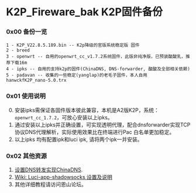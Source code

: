 # K2P_Fireware_bak K2P固件备份

### 0x00 备份一览

```
1 - K2P_V22.8.5.189.bin -- K2p降级的官版系统稳定版 固件
2 - breed
3 - openwrt -- 自用的openwrt_cc_v1.7.2系统固件，此版非纯净版，已预装酸酸乳，推荐下载16m
4 - ipks -- 自用的支持k2p的固件(ChinaDNS, DNS-forwarder, 酸酸及全部相关依赖)
5 - padavan -- 收集的一些稳定(yanglap)的老毛子固件，本人自用 hanwckfK2P_nano-5.0.trx
```

### 0x01 使用说明
0. 安装ipks需保证各固件版本彼此兼容，本机是A2版K2P，系统：``openwrt_cc_1.7.2``，可放心安装以上ipks。
1. 通过安装以上ipks并正确设置，可实现透明代理，配合dnsforwarder实现TCP协议DNS代理解析，实际使用效果比在终端进行Pac 白名单更加稳定。
2. 以上ipks 均有配置ipk和luci ipk, 请将两个ipk一并安装。

### 0x02 其他资源
1. [设置DNS转发实现ChinaDNS](https://github.com/aa65535/openwrt-chinadns/wiki/Use-DNS-Forwarder).
2. [Wiki: Luci-app-shadowsocks 设置及说明](https://github.com/shadowsocks/luci-app-shadowsocks/wiki)
3. 其他详细教程请访问恩山论坛。
